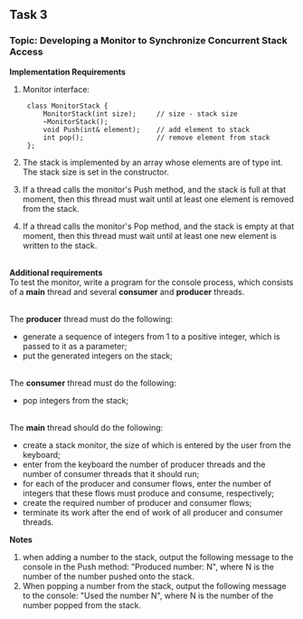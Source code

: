## Task 3
 
### Topic: Developing a Monitor to Synchronize Concurrent Stack Access
 
**Implementation Requirements**
 
1. Monitor interface:

        class MonitorStack {
            MonitorStack(int size);     // size - stack size
            ~MonitorStack();
            void Push(int& element);    // add element to stack
            int pop();                  // remove element from stack
        };
    
2. The stack is implemented by an array whose elements are of type int. The stack size is set in the constructor.
3. If a thread calls the monitor's Push method, and the stack is full at that moment, then this thread must wait until at least one element is removed from the stack.
4. If a thread calls the monitor's Pop method, and the stack is empty at that moment, then this thread must wait until at least one new element is written to the stack.
 
 
 \
**Additional requirements**  
To test the monitor, write a program for the console process, which consists of a **main** thread and several **consumer** and **producer** threads.
 
 \
The **producer** thread must do the following:
- generate a sequence of integers from 1 to a positive integer, which is passed to it as a parameter;
- put the generated integers on the stack;
 
\
The **consumer** thread must do the following:  
- pop integers from the stack;
 
\
The **main** thread should do the following:  
- create a stack monitor, the size of which is entered by the user from the keyboard;
- enter from the keyboard the number of producer threads and the number of consumer threads that it should run;
- for each of the producer and consumer flows, enter the number of integers that these flows must produce and consume, respectively;
- create the required number of producer and consumer flows;
- terminate its work after the end of work of all producer and consumer threads.
 
**Notes**  
1. when adding a number to the stack, output the following message to the console in the Push method:
        "Produced number: N", where N is the number of the number pushed onto the stack.
2. When popping a number from the stack, output the following message to the console:
        "Used the number N", where N is the number of the number popped from the stack.
